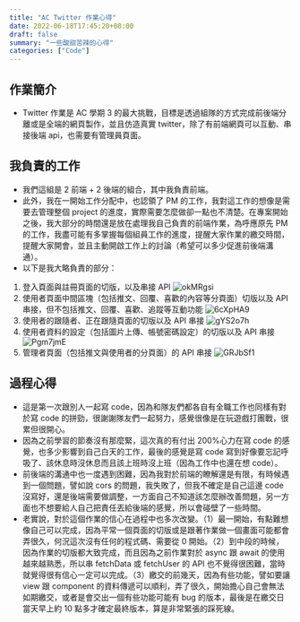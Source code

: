 ```yaml
---
title: "AC Twitter 作業心得"
date: 2022-06-18T17:45:20+08:00
draft: false
summary: "一些酸甜苦辣的心得"
categories: ["Code"]
---
```


## 作業簡介

- Twitter 作業是 AC 學期 3 的最大挑戰，目標是透過組隊的方式完成前後端分離或是全端的網頁製作，並且仿造真實 twitter，除了有前端網頁可以互動、串接後端 api，也需要有管理員頁面。

## 我負責的工作

- 我們這組是 2 前端 + 2 後端的組合，其中我負責前端。
- 此外，我在一開始工作分配中，也認領了 PM 的工作，我對這工作的想像是需要去管理整個 project 的進度，實際需要怎麼做卻一點也不清楚。在專案開始之後，我大部分的時間還是放在處理我自己負責的前端作業，為呼應原先 PM 的工作，我盡可能有多掌握每個組員工作的進度，提醒大家作業的繳交時間，提醒大家開會，並且主動開啟工作上的討論（希望可以多少促進前後端溝通）。
- 以下是我大略負責的部分：

1. 登入頁面與註冊頁面的切版，以及串接 API
   ![okMRgsi](https://i.imgur.com/okMRgsi.png)
2. 使用者頁面中間區塊（包括推文、回覆、喜歡的內容等分頁面）切版以及 API 串接，但不包括推文、回覆、喜歡、追蹤等互動功能
   ![6cXpHA9](https://i.imgur.com/6cXpHA9.png)
3. 使用者的跟隨者、正在跟隨頁面的切版以及 API 串接
   ![gYS2o7h](https://i.imgur.com/gYS2o7h.png)
4. 使用者資料的設定（包括圖片上傳、帳號密碼設定）的切版以及 API 串接
   ![Pgm7jmE](https://i.imgur.com/Pgm7jmE.png)
5. 管理者頁面（包括推文與使用者的分頁面）的 API 串接
   ![GRJbSf1](https://i.imgur.com/GRJbSf1.png)

## 過程心得

- 這是第一次跟別人一起寫 code，因為和隊友們都各自有全職工作也同樣有對於寫 code 的拼勁，很謝謝隊友們一起努力，感覺很像是在玩遊戲打團戰，很累但很開心。
- 因為之前學習的節奏沒有那麼緊，這次真的有付出 200%心力在寫 code 的感覺，也多少影響到自己白天的工作，最後的感覺是寫 code 寫到好像要忘記呼吸了、該休息時沒休息而且該上班時沒上班（因為工作中也還在想 code）。
- 前後端的溝通中也一度遇到困難，因為我對於前端的瞭解還是有限，有時候遇到一個問題，譬如說 cors 的問題，我失敗了，但我不確定是自己這邊 code 沒寫好，還是後端需要做調整，一方面自己不知道該怎麼辦改善問題，另一方面也不想要給人自己把責任丟給後端的感覺，所以會碰壁了一些時間。
- 老實說，對於這個作業的信心在過程中也多次改變。（1）最一開始，有點難想像自己可以完成，因為平常一個頁面的切版或是跟著作業做一個畫面可能都會弄很久，何況這次沒有任何的程式碼、需要從 0 開始。（2）到中段的時候，因為作業的切版都大致完成，而且因為之前作業對於 async 跟 await 的使用越來越熟悉，所以串 fetchData 或 fetchUser 的 API 也不覺得很困難，當時就覺得很有信心一定可以完成。（3）繳交的前幾天，因為有些功能，譬如要讓 view 跟 component 的資料傳遞可以順利，弄了很久，開始擔心自己會無法如期繳交，或者是會交出一個有些功能可能有 bug 的版本，最後是在繳交日當天早上約 10 點多才確定最終版本，算是非常緊張的踩死線。
